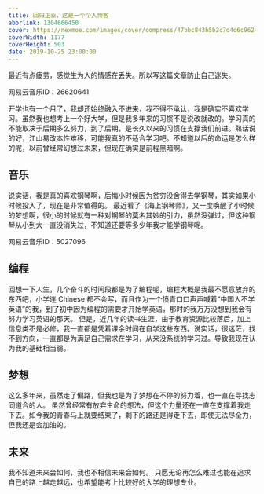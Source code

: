 ```yaml
---
title: 回归正业，这是一个个人博客
abbrlink: 1304666450
cover: https://nexmoe.com/images/cover/compress/47bbc843b5b2c7d4d6c962450c254c5a.jpg
coverWidth: 1177
coverHeight: 503
date: 2019-10-25 23:00:00
---
```


<!-- cover 来自一拳超人 94-1 话 -->

最近有点疲劳，感觉生为人的情感在丢失。所以写这篇文章防止自己迷失。

<!--more-->

网易云音乐ID：26620641

开学也有一个月了，我却还始终融入不进来，我不得不承认，我是确实不喜欢学习。虽然我也想考上一个好大学，但是我多年来的习惯不是说改就改的。学习真的不能取决于后期多么努力，到了后期，是长久以来的习惯在支撑我们前进。熟话说的好，江山易改本性难移，可能我真的不适合学习吧。不知道以后的命运是怎么样的呢，以前曾经常幻想过未来，但现在确实是前程黑暗啊。

## 音乐
说实话，我是真的喜欢钢琴啊，后悔小时候因为贫穷没舍得去学钢琴，其实如果小时候投入了，现在是非常值得的。
最近看了《海上钢琴师》，又一度唤醒了小时候的梦想啊，很小的时候就有一种对钢琴的莫名其妙的引力，虽然没弹过，但这种钢琴从小到大一直没消失过，不知道还要等多少年我才能学钢琴呢。

网易云音乐ID：5027096

## 编程
回想一下人生，几个奋斗的时间段都是为了编程呢，编程大概是我最不愿意放弃的东西吧，小学连 Chinese 都不会写，而且作为一个愤青口口声声喊着“中国人不学英语”的我，到了初中因为编程的需要才开始学英语，那时的我万万没想到我会有努力学习英语的那天。
但是，近几年的读书生涯，由于教育资源比较落后，加上信息类不是必修，我一直都是凭着课余时间在自学这些东西。说实话，很迷茫，找不到方向，一直都是为满足自己需求在学习，从来没系统的学习过。导致我现在认为我的基础相当弱。

## 梦想
这么多年来，虽然走了偏路，但我也是为了梦想在不停的努力着，也一直在寻找志同道合的人。
虽然曾经常有放弃生命的想法，但这个力量还在一直在支撑着我走下去。如今我的青春马上就要结束了，剩下的路还是得走下去，即使无法尽全力，但我还是会加油的。

## 未来
我不知道未来会如何，我也不相信未来会如何。
只愿无论再怎么难过也能在追求自己的路上越走越远，也希望能考上比较好的大学的理想专业。
